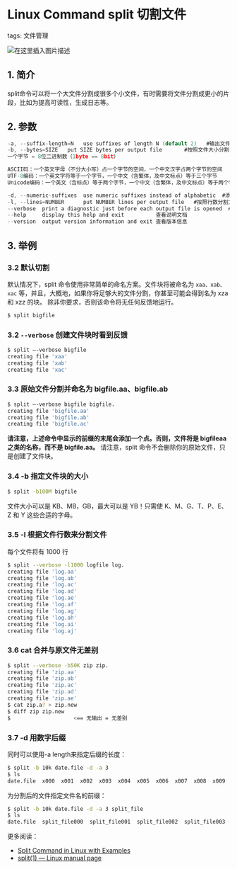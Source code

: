 #  Linux Command split 切割文件
tags: 文件管理

![在这里插入图片描述](https://img-blog.csdnimg.cn/c93a5b789b5149449e9ea45e5d354328.gif#pic_center)

## 1. 简介
split命令可以将一个大文件分割成很多个小文件，有时需要将文件分割成更小的片段，比如为提高可读性，生成日志等。

## 2. 参数

```c
-a, --suffix-length=N   use suffixes of length N (default 2)   #输出文件后缀长度，默认为：2
-b, --bytes=SIZE   put SIZE bytes per output file       #按照文件大小分割文件，单位：字节
一个字节 = 8位二进制数（1byte == 8bit）

ASCII码：一个英文字母（不分大小写）占一个字节的空间，一个中文汉字占两个字节的空间
UTF-8编码：一个英文字符等于一个字节，一个中文（含繁体，及中文标点）等于三个字节
Unicode编码：一个英文（含标点）等于两个字节，一个中文（含繁体，及中文标点）等于两个字节

-d, --numeric-suffixes  use numeric suffixes instead of alphabetic  #添加数字后缀（因为默认添加的是字母后缀，所有要想加数字需要自己添加）
-l, --lines=NUMBER      put NUMBER lines per output file   #按照行数分割文件，默认1000行一个文件
--verbose  print a diagnostic just before each output file is opened  #打印运行状态信息
--help     display this help and exit          查看说明文档
--version  output version information and exit 查看版本信息
```

## 3. 举例
###  3.2 默认切割
默认情况下，split 命令使用非常简单的命名方案。文件块将被命名为 `xaa、xab、xac` 等，并且，大概地，如果你将足够大的文件分割，你甚至可能会得到名为 xza 和 xzz 的块。
除非你要求，否则该命令将无任何反馈地运行。
```bash
$ split bigfile
```

### 3.2 `--verbose` 创建文件块时看到反馈

```bash
$ split –-verbose bigfile
creating file 'xaa'
creating file 'xab'
creating file 'xac'
```

### 3.3 原始文件分割并命名为 bigfile.aa、bigfile.ab 

```bash
$ split –-verbose bigfile bigfile.
creating file 'bigfile.aa'
creating file 'bigfile.ab'
creating file 'bigfile.ac'
```

**请注意，上述命令中显示的前缀的末尾会添加一个点。否则，文件将是 bigfileaa 之类的名称，而不是 bigfile.aa。**
请注意，split 命令不会删除你的原始文件，只是创建了文件块。

### 3.4  -b 指定文件块的大小

```bash
$ split -b100M bigfile
```

文件大小可以是 KB、MB，GB，最大可以是 YB！只需使 K、M、G、T、P、E、Z 和 Y 这些合适的字母。
### 3.5 -l 根据文件行数来分割文件
每个文件将有 1000 行

```bash
$ split --verbose -l1000 logfile log.
creating file 'log.aa'
creating file 'log.ab'
creating file 'log.ac'
creating file 'log.ad'
creating file 'log.ae'
creating file 'log.af'
creating file 'log.ag'
creating file 'log.ah'
creating file 'log.ai'
creating file 'log.aj'
```
### 3.6 cat 合并与原文件无差别
```bash
$ split --verbose -b50K zip zip.
creating file 'zip.aa'
creating file 'zip.ab'
creating file 'zip.ac'
creating file 'zip.ad'
creating file 'zip.ae'
$ cat zip.a? > zip.new
$ diff zip zip.new
$                    <== 无输出 = 无差别
```


### 3.7 -d 用数字后缀
同时可以使用-a length来指定后缀的长度：

```bash
$ split -b 10k date.file -d -a 3
$ ls
date.file  x000  x001  x002  x003  x004  x005  x006  x007  x008  x009
```

为分割后的文件指定文件名的前缀：

```bash
$ split -b 10k date.file -d -a 3 split_file
$ ls
date.file  split_file000  split_file001  split_file002  split_file003  split_file004  split_file005  split_file006  split_file007  split_file008  split_file009
```

更多阅读：

 - [Split Command in Linux with Examples](https://www.geeksforgeeks.org/split-command-in-linux-with-examples/)
 - [split(1) — Linux manual page](https://man7.org/linux/man-pages/man1/split.1.html)



